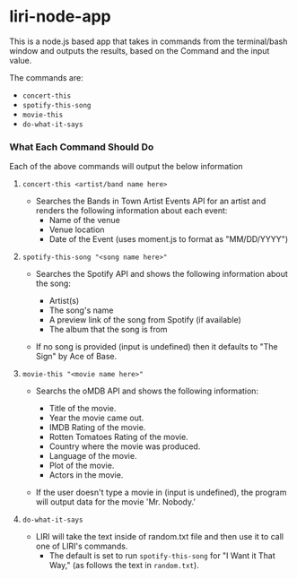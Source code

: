 # liri-node-app

This is a node.js based app that takes in commands from the terminal/bash window and outputs the results, based on the Command and the input value.

The commands are:
   * `concert-this`
   * `spotify-this-song`
   * `movie-this`
   * `do-what-it-says`

### What Each Command Should Do

Each of the above commands will output the below information

1. `concert-this <artist/band name here>`

   * Searches the Bands in Town Artist Events API for an artist and renders the following information about each event:
      * Name of the venue
      * Venue location
      * Date of the Event (uses moment.js to format as "MM/DD/YYYY")

2. `spotify-this-song "<song name here>"`

   * Searches the Spotify API and shows the following information about the song:
      * Artist(s)
      * The song's name
      * A preview link of the song from Spotify (if available)
      * The album that the song is from

   * If no song is provided (input is undefined) then it defaults to "The Sign" by Ace of Base.

3. `movie-this "<movie name here>"`

   * Searchs the oMDB API and shows the following information:
      * Title of the movie.
      * Year the movie came out.
      * IMDB Rating of the movie.
      * Rotten Tomatoes Rating of the movie.
      * Country where the movie was produced.
      * Language of the movie.
      * Plot of the movie.
      * Actors in the movie.
  
   * If the user doesn't type a movie in (input is undefined), the program will output data for the movie 'Mr. Nobody.'

4. `do-what-it-says`

   * LIRI will take the text inside of random.txt file and then use it to call one of LIRI's commands.
     * The default is set to run `spotify-this-song` for "I Want it That Way," (as follows the text in `random.txt`).

